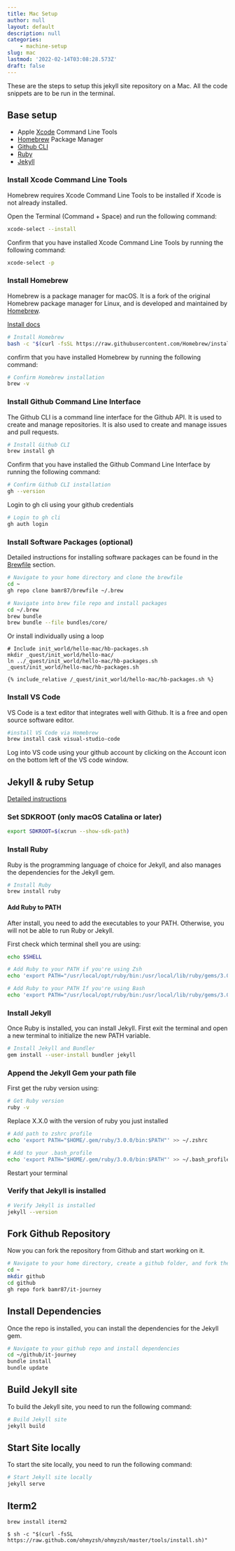 ```yaml
---
title: Mac Setup
author: null
layout: default
description: null
categories:
    - machine-setup
slug: mac
lastmod: '2022-02-14T03:08:28.573Z'
draft: false
---
```


These are the steps to setup this jekyll site repository on a Mac. All the code snippets are to be run in the terminal.

## Base setup

- Apple [Xcode](https://developer.apple.com/xcode/) Command Line Tools
- [Homebrew](https://brew.sh/) Package Manager
- [Github CLI](https://cli.github.com/)
- [Ruby](https://www.ruby-lang.org/)
- [Jekyll](https://jekyllrb.com/)

### Install Xcode Command Line Tools

Homebrew requires Xcode Command Line Tools to be installed if Xcode is not already installed.

Open the Terminal (Command + Space) and run the following command:

```zsh
xcode-select --install
```

Confirm that you have installed Xcode Command Line Tools by running the following command:

```zsh
xcode-select -p
```

### Install Homebrew

Homebrew is a package manager for macOS. It is a fork of the original Homebrew package manager for Linux, and is developed and maintained by [Homebrew](https://brew.sh/).

[Install docs](https://docs.brew.sh/Installation)

```zsh
# Install Homebrew
bash -c "$(curl -fsSL https://raw.githubusercontent.com/Homebrew/install/master/install.sh)"
```

confirm that you have installed Homebrew by running the following command:

```bash
# Confirm Homebrew installation
brew -v
```

### Install Github Command Line Interface

The Github CLI is a command line interface for the Github API. It is used to create and manage repositories. It is also used to create and manage issues and pull requests.

```bash
# Install Github CLI
brew install gh
```

Confirm that you have installed the Github Command Line Interface by running the following command:

```bash
# Confirm Github CLI installation
gh --version
```

Login to gh cli using your github credentials

```bash
# Login to gh cli
gh auth login
```

### Install Software Packages (optional)

Detailed instructions for installing software packages can be found in the [Brewfile](/quickstart/homebrew/) section.

```bash
# Navigate to your home directory and clone the brewfile
cd ~
gh repo clone bamr87/brewfile ~/.brew
```


```bash
# Navigate into brew file repo and install packages
cd ~/.brew
brew bundle
brew bundle --file bundles/core/
```

Or install individually using a loop

```shell
# Include init_world/hello-mac/hb-packages.sh
mkdir _quest/init_world/hello-mac/
ln ../_quest/init_world/hello-mac/hb-packages.sh _quest/init_world/hello-mac/hb-packages.sh

{% include_relative /_quest/init_world/hello-mac/hb-packages.sh %}
```

### Install VS Code

VS Code is a text editor that integrates well with Github. It is a free and open source software editor.

```bash
#install VS Code via Homebrew
brew install cask visual-studio-code
```

Log into VS code using your github account by clicking on the Account icon on the bottom left of the VS code window.

## Jekyll & ruby Setup

[Detailed instructions](https://jekyllrb.com/docs/installation/macos/)

### Set SDKROOT (only macOS Catalina or later)

```bash
export SDKROOT=$(xcrun --show-sdk-path)
```

### Install Ruby

Ruby is the programming language of choice for Jekyll, and also manages the dependencies for the Jekyll gem.

```bash
# Install Ruby
brew install ruby
```

#### Add Ruby to PATH

After install, you need to add the executables to your PATH. Otherwise, you will not be able to run Ruby or Jekyll.

First check which terminal shell you are using:

```bash
echo $SHELL
```

```bash
# Add Ruby to your PATH if you're using Zsh
echo 'export PATH="/usr/local/opt/ruby/bin:/usr/local/lib/ruby/gems/3.0.0/bin:$PATH"' >> ~/.zshrc
```


```bash
# Add Ruby to your PATH If you're using Bash
echo 'export PATH="/usr/local/opt/ruby/bin:/usr/local/lib/ruby/gems/3.0.0/bin:$PATH"' >> ~/.bash_profile
```

### Install Jekyll

Once Ruby is installed, you can install Jekyll. 
First exit the terminal and open a new terminal to initialize the new PATH variable.

```bash
# Install Jekyll and Bundler
gem install --user-install bundler jekyll
```

### Append the Jekyll Gem your path file

First get the ruby version using:

```bash
# Get Ruby version
ruby -v
```


Replace X.X.0 with the version of ruby you just installed

```bash
# Add path to zshrc profile
echo 'export PATH="$HOME/.gem/ruby/3.0.0/bin:$PATH"' >> ~/.zshrc
```


```bash
# Add to your .bash_profile
echo 'export PATH="$HOME/.gem/ruby/3.0.0/bin:$PATH"' >> ~/.bash_profile
```

Restart your terminal

### Verify that Jekyll is installed

```bash
# Verify Jekyll is installed
jekyll --version
```

## Fork Github Repository

Now you can fork the repository from Github and start working on it.

```bash
# Navigate to your home directory, create a github folder, and fork the github repo
cd ~
mkdir github
cd github
gh repo fork bamr87/it-journey
```

## Install Dependencies

Once the repo is installed, you can install the dependencies for the Jekyll gem.

```bash
# Navigate to your github repo and install dependencies
cd ~/github/it-journey
bundle install
bundle update
```

## Build Jekyll site

To build the Jekyll site, you need to run the following command:

```bash
# Build Jekyll site
jekyll build
```

## Start Site locally

To start the site locally, you need to run the following command:

```bash
# Start Jekyll site locally
jekyll serve
```

## Iterm2

```shell
brew install iterm2

$ sh -c "$(curl -fsSL https://raw.github.com/ohmyzsh/ohmyzsh/master/tools/install.sh)"

```

